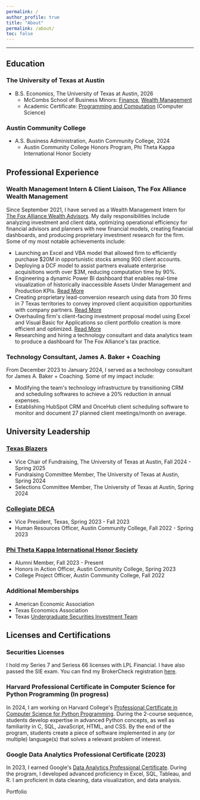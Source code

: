 ```yaml
---
permalink: /
author_profile: true
title: "About"
permalink: /about/
toc: false
---
```

------

<style>
  blockquote {
    padding: 10px;
    background-color: #f0f0f0;
    border-left: 5px solid #31708f;
    margin: 20px 0;
  }
</style>

## Education

### The University of Texas at Austin
- B.S. Economics, The University of Texas at Austin, 2026
  - McCombs School of Business Minors: [Finance](https://liberalarts.utexas.edu/economics/undergraduate-program/academic-opportunities/business-economics-option-program.html), [Wealth Management](https://www.mccombs.utexas.edu/centers-and-initiatives/wealth-management-center/minorcertificate/wealth-management-minor/)
  - Academic Certificate: [Programming and Computation]([https://www.cs.utexas.edu/undergraduate-program/academics/elements-computing](https://www.cs.utexas.edu/undergraduate-program/academics/programming-and-computation)) (Computer Science)

### Austin Community College
- A.S. Business Administration, Austin Community College, 2024
  - Austin Community College Honors Program, Phi Theta Kappa International Honor Society

## Professional Experience

### Wealth Management Intern & Client Liaison, The Fox Alliance Wealth Management

Since September 2021, I have served as a Wealth Management Intern for [The Fox Alliance Wealth Advisors](https://www.foxalliancewealth.com/). My daily responsibilities include analyzing investment and client data, optimizing operational efficiency for financial advisors and planners with new financial models, creating financial dashboards, and producing proprietary investment research for the firm. Some of my most notable achievements include:

- Launching an Excel and VBA model that allowed firm to efficiently purchase $20M in opportunistic stocks among 900 client accounts.
- Deploying a DCF model to assist partners evaluate enterprise acquisitions worth over $3M, reducing computation time by 90%.
- Engineering a dynamic Power BI dashboard that enables real-time visualization of historically inaccessible Assets Under Management and Production KPIs. [Read More](https://chamberlainlondon.github.io/portfolio/portfolio-2/)
- Creating proprietary lead-conversion research using data from 30 firms in 7 Texas territories to convey improved client acquisition opportunities with company partners. [Read More](https://chamberlainlondon.github.io/portfolio/portfolio-1/)
- Overhauling firm's client-facing investment proposal model using Excel and Visual Basic for Applications so client portfolio creation is more efficient and optimized. [Read More](https://londonchamberlain.com/portfolio/portfolio-4/)
- Researching and hiring a technology consultant and data analytics team to produce a dashboard for The Fox Alliance's tax practice.

### Technology Consultant, James A. Baker + Coaching

From December 2023 to January 2024, I served as a technology consultant for James A. Baker + Coaching. Some of my impact include:

- Modifying the team's technology infrastructure by transitioning CRM and scheduling softwares to achieve a 20% reduction in annual expenses.
- Establishing HubSpot CRM and OnceHub client scheduling software to monitor and document 27 planned client meetings/month on average.

## University Leadership

### [Texas Blazers](https://www.texasblazers.com/)

- Vice Chair of Fundraising, The University of Texas at Austin, Fall 2024 - Spring 2025
- Fundraising Committee Member, The University of Texas at Austin, Spring 2024
- Selections Committee Member, The University of Texas at Austin, Spring 2024

### [Collegiate DECA](https://www.deca.org/collegiate)

- Vice President, Texas, Spring 2023 - Fall 2023
- Human Resources Officer, Austin Community College, Fall 2022 - Spring 2023

### [Phi Theta Kappa International Honor Society](https://www.ptk.org/)

- Alumni Member, Fall 2023 - Present
- Honors in Action Officer, Austin Community College, Spring 2023
- College Project Officer, Austin Community College, Fall 2022

### Additional Memberships
- American Economic Association
- Texas Economics Association
- Texas [Undergraduate Securities Investment Team](https://www.texasusit.org/)

## Licenses and Certifications

### Securities Licenses

I hold my Series 7 and Seriess 66 licenses with LPL Financial. I have also passed the SIE exam. You can find my BrokerCheck registration [here](https://brokercheck.finra.org/individual/summary/7438102).

### Harvard Professional Certificate in Computer Science for Python Programming (In progress)

In 2024, I am working on Harvard College's [Professional Certificate in Computer Science for Python Programming](https://www.harvardonline.harvard.edu/course/professional-certificate-computer-science-python-programming). During the 2-course sequence, students develop expertise in advanced Python concepts, as well as familiarity in C, SQL, JavaScript, HTML, and CSS. By the end of the program, students create a piece of software implemented in any (or multiple) language(s) that solves a relevant problem of interest.

### Google Data Analytics Professional Certificate (2023)

In 2023, I earned Google's [Data Analytics Professional Certificate](https://www.credly.com/badges/f57c583b-6caa-4b88-8111-3ab16a6be2ea/linked_in_profile). During the program, I developed advanced proficiency in Excel, SQL, Tableau, and R. I am proficient in data cleaning, data visualization, and data analysis.



<div style="text-align:left;">
    <a href="/portfolio/" class="btn" style="text-decoration: none;">Portfolio</a>
</div>
